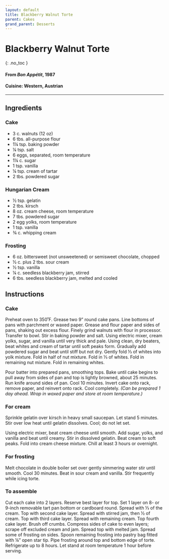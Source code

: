 ```yaml
---
layout: default
title: Blackberry Walnut Torte
parent: Cakes
grand_parent: Desserts
---
```


# Blackberry Walnut Torte
{: .no_toc }
#### From <i>Bon Appétit</i>, 1987

#### Cuisine: Western, Austrian
---

## Ingredients
### Cake

<ul>
	<li>3 c. walnuts (12 oz)</li>
	<li>6 tbs. all-purpose flour</li>
	<li>1¼ tsp. baking powder</li>
	<li>¼ tsp. salt</li>
	<li>6 eggs, separated, room temperature</li>
	<li>1¼ c. sugar</li>
	<li>1 tsp. vanilla</li>
	<li>¼ tsp. cream of tartar</li>
	<li>2 tbs. powdered sugar</li>
</ul>

### Hungarian Cream

<ul>
	<li>½ tsp. gelatin</li>
	<li>2 tbs. kirsch</li>
	<li>8 oz. cream cheese, room temperature</li>
	<li>7 tbs. powdered sugar</li>
	<li>2 egg yolks, room temperature</li>
	<li>1 tsp. vanilla</li>
	<li>¾ c. whipping cream</li>
</ul>

### Frosting

<ul>
	<li>6 oz. bittersweet (not unsweetened) or semisweet chocolate, chopped</li>
	<li>½ c. plus 2 tbs. sour cream</li>
	<li>½ tsp. vanilla</li>
	<li>¼ c. seedless blackberry jam, stirred</li>
	<li>6 tbs. seedless blackberry jam, melted and cooled</li>
</ul>

## Instructions
### Cake

Preheat oven to 350˚F. Grease two 9” round cake pans. Line bottoms of pans with parchment or waxed paper. Grease and flour paper and sides of pans, shaking out excess flour. Finely grind walnuts with flour in processor. Transfer to bowl. Stir in baking powder and salt. Using electric mixer, cream yolks, sugar, and vanilla until very thick and pale. Using clean, dry beaters, beat whites and cream of tartar until soft peaks form. Gradually add powdered sugar and beat until stiff but not dry. Gently fold ⅓ of whites into yolk mixture. Fold in half of nut mixture. Fold in ⅓ of whites. Fold in remaining nut mixture. Fold in remaining whites.

Pour batter into prepared pans, smoothing tops. Bake until cake begins to pull away from sides of pan and top is lightly browned, about 25 minutes. Run knife around sides of pan. Cool 10 minutes. Invert cake onto rack, remove paper, and reinvert onto rack. Cool completely. <i>(Can be prepared 1 day ahead. Wrap in waxed paper and store at room temperature.)</i>

### For cream

Sprinkle gelatin over kirsch in heavy small saucepan. Let stand 5 minutes. Stir over low heat until gelatin dissolves. Cool; do not let set.

Using electric mixer, beat cream cheese until smooth. Add sugar, yolks, and vanilla and beat until creamy. Stir in dissolved gelatin. Beat cream to soft peaks. Fold into cream cheese mixture. Chill at least 3 hours or overnight.

### For frosting

Melt chocolate in double boiler set over gently simmering water stir until smooth. Cool 30 minutes. Beat in sour cream and vanilla. Stir frequently while icing torte.

### To assemble

Cut each cake into 2 layers. Reserve best layer for top. Set 1 layer on 8- or 9-inch removable tart pan bottom or cardboard round. Spread with ⅓ of the cream. Top with second cake layer. Spread with stirred jam, then ½ of cream. Top with third cake layer. Spread with remaining cream. Top fourth cake layer. Brush off crumbs. Compress sides of cake to even layers; scrape off excluded cream and jam. Spread top with melted jam. Spread some of frosting on sides. Spoon remaining frosting into pastry bag fitted with ¼” open star tip. Pipe frosting around top and bottom edge of torte. Refrigerate up to 8 hours. Let stand at room temperature 1 hour before serving.